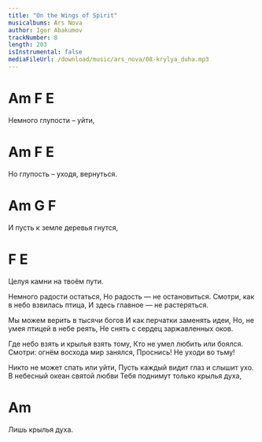 ```yaml
---
title: "On the Wings of Spirit"
musicalbums: Ars Nova
author: Igor Abakumov
trackNumber: 8
length: 203
isInstrumental: false
mediaFileUrl: /download/music/ars_nova/08-krylya_duha.mp3
---
```


#    Am    F           E
Немного глупости – уйти,
#     Am       F          E
Но глупость – уходя, вернуться.
#   Am         G           F
И пусть к земле деревья гнутся,
#   F                    E
Целуя камни на твоём пути.

Немного радости остаться,
Но радость — не остановиться.
Смотри, как в небо взвилась птица,
И здесь главное — не растеряться.

Мы можем верить в тысячи богов
И как перчатки заменять идеи,
Но, не умея птицей в небе реять,
Не снять с сердец заржавленных оков.

Где небо взять и крылья взять тому,
Кто не умел любить или боялся.
Смотри: огнём восхода мир занялся,
Проснись! Не уходи во тьму!

Никто не может спать или уйти,
Пусть каждый видит глаз и слышит ухо.
В небесный океан святой любви
Тебя поднимут только крылья духа,

#             Am
Лишь крылья духа.
